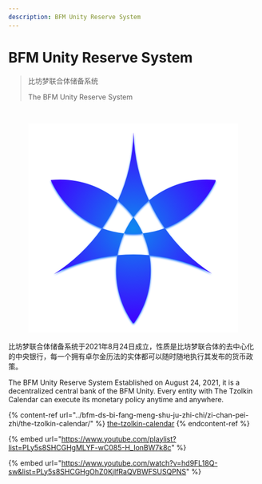 ```yaml
---
description: BFM Unity Reserve System
---
```


# BFM Unity Reserve System

> 比坊梦联合体储备系统
>
> The BFM Unity Reserve System



<figure><img src="../.gitbook/assets/BFM URS大型设计2.png" alt=""><figcaption></figcaption></figure>

<figure><img src="../.gitbook/assets/BFM URS (1).png" alt=""><figcaption></figcaption></figure>

比坊梦联合体储备系统于2021年8月24日成立，性质是比坊梦联合体的去中心化的中央银行，每一个拥有卓尔金历法的实体都可以随时随地执行其发布的货币政策。

The BFM Unity Reserve System Established on August 24, 2021, it is a decentralized central bank of the BFM Unity. Every entity with The Tzolkin Calendar can execute its monetary policy anytime and anywhere.

{% content-ref url="../bfm-ds-bi-fang-meng-shu-ju-zhi-chi/zi-chan-pei-zhi/the-tzolkin-calendar/" %}
[the-tzolkin-calendar](../bfm-ds-bi-fang-meng-shu-ju-zhi-chi/zi-chan-pei-zhi/the-tzolkin-calendar/)
{% endcontent-ref %}

{% embed url="https://www.youtube.com/playlist?list=PLy5s8SHCGHgMLYF-wC085-H_IonBW7k8c" %}

{% embed url="https://www.youtube.com/watch?v=hd9FL18Q-sw&list=PLy5s8SHCGHgOhZ0KjlfRaQVBWFSUSQPNS" %}



<figure><img src="../.gitbook/assets/BFM URS Sketch.png" alt=""><figcaption></figcaption></figure>



<figure><img src="../.gitbook/assets/BFM URS red.png" alt=""><figcaption></figcaption></figure>

